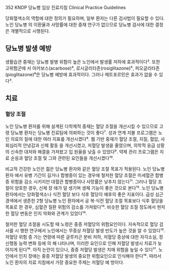 352 KNDP 당뇨병 임상 진료지침 Clinical Practice Guidelines

당화혈색소의 역할에 대한 정의가 필요하며, 일부 환자는 다른 검사법이 필요할 수 있다. 노인 당뇨병 의 이환율과 사망률에 대한 중재 연구가 없으므로 당뇨병 검사에 대한 결정은 개별적으로 시행된다.

## 당뇨병 발생 예방

생활습관 중재는 당뇨병 발병 위험이 높은 노인에서 발생률 저하에 효과적이다³. 또한 고위험군에 서 아카보스(acarbose)⁴, 로시글리타존(rosiglitazone)⁵, 피오글리타존(pioglitazone)⁶은 당뇨병 예방에 효과적이다. 그러나 메트포르민은 효과가 없을 수 있다³.

## 치료
### 혈당 조절

노인 당뇨병 환자를 위해 설계된 다학제적 중재는 혈당 조절을 개선시킬 수 있으므로 고령 당뇨병 환자는 당뇨병 진료팀에 의뢰하는 것이 좋다⁷. 성과 연계 지불 프로그램은 노인 의료의 질에 대한 여러 지표를 개선시켰다⁸. 웹 기반 중재가 혈당 조절, 지질, 혈압, 사회심리적 안녕감과 신체 활동 을 개선시켰고, 저혈당 발생을 줄였으며, 의학적 응급 상황의 신속한 대처와 해결을 가져왔고 입 원율을 낮출 수 있었다⁹. 약제 관리 프로그램은 치료 순응과 혈당 조절 및 그와 관련된 요인들을 개선시켰다¹⁰.

비교적 건강한 노인은 젊은 당뇨병 환자와 같은 혈당 조절 목표가 적용된다. 노인 당뇨병 환자 에서 유병 기간이 길거나 합병증이 있는 경우에 철저한 혈당 조절은 미세혈관 합병증 위험을 감소 시키지만 대혈관 합병증이나 사망률은 낮추지 않는다¹¹. 그러나 혈당 조절이 양호한 경우, 신체 장 애가 덜 생기며 생체 기능이 좋은 것으로 본다¹². 노인 당뇨병 환자에서는 당화혈색소나 식전 혈당 보다 식후 혈당이 예후의 좋은 지표이다. 급성 심근 경색에서 생존한 2형 당뇨병 노인 환자에서 공 복·식전 혈당 조절 목표보다 식후 혈당을 목표로 한 경우, 심혈관 질환 위험의 감소를 가져왔다¹³. 비슷한 혈당 조절 정도에서 현저한 혈당 변동은 인지 악화와 관계가 있었다¹⁴.

철저한 혈당 조절을 시도할 때 노령은 중증 저혈당의 위험요인이다. 지속적으로 혈당 검사를 시 행한 연구에서 노인에서는 무증상 저혈당 발생 빈도가 높은 것을 알 수 있었다¹⁵. 저혈당 위험 증 가는 연령에 따른 글루카곤 분비 저하, 저혈당 증상에 대한 자각소실, 정신행동 능력 변화 등에 의 해 나타나며, 이러한 요인으로 인해 저혈당 발생시 치료가 늦어지게 된다¹⁶. 아직 논란이 있으나, 중증 저혈당 발생은 치매 위험을 높일 수 있다¹⁷. 노인에서 인지 장애는 중증 저혈당 발생의 중요한 위험요인으로 인식해야 한다¹⁸. 따라서 노인 환자의 치료 지침에서 가장 중요한 주제는 저혈당 예 방이다.